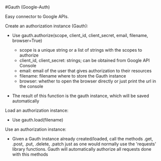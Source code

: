 #Gauth (Google-Auth)

Easy connector to Google APIs.

Create an authorization instance (Gauth):
* Use gauth.authorize(scope, client_id, client_secret, email, filename, browser=True)
    * scope is a unique string or a list of strings with the scopes to authorize
    * client_id, client_secret: strings; can be obtained from Google API Console
    * email: email of the user that gives authorization to their resources
    * filename: filename where to store the Gauth instance
    * browser: whether to open the browser directly or just print the url in the console

* The result of this function is the gauth instance, which will be saved automatically

Load an authorization instance:
* Use gauth.load(filename)

Use an authorization instance:
* Given a Gauth instance already created/loaded, call the methods .get, .post, .put, .delete, .patch
just as one would normally use the 'requests' library functions. Gauth will automatically authorize 
all requests done with this methods